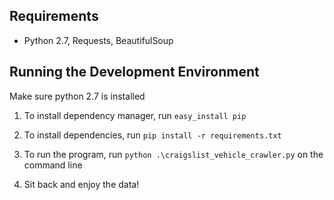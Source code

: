 

## Requirements

- Python 2.7, Requests, BeautifulSoup


## Running the Development Environment

Make sure python 2.7 is installed

1. To install dependency manager, run `easy_install pip`

2. To install dependencies, run `pip install -r requirements.txt`

2. To run the program, run `python .\craigslist_vehicle_crawler.py` on the command line

3. Sit back and enjoy the data!
